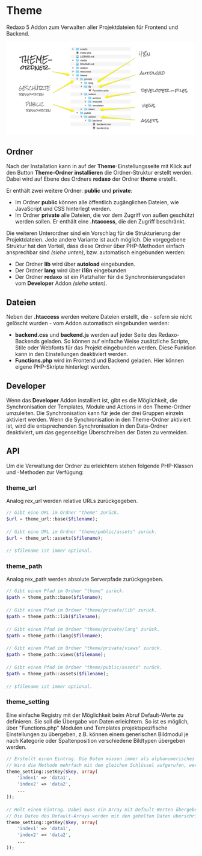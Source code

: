 # Theme

Redaxo 5 Addon zum Verwalten aller Projektdateien für Frontend und Backend.

![Screenshot](https://raw.githubusercontent.com/FriendsOfREDAXO/theme/assets/theme.png)

## Ordner
Nach der Installation kann in auf der __Theme__-Einstellungsseite mit Klick auf den Button __Theme-Ordner installieren__ die Ordner-Struktur erstellt werden. Dabei wird auf Ebene des Ordners __redaxo__ der Ordner __theme__ erstellt.

Er enthält zwei weitere Ordner: __public__ und __private__: 
* Im Ordner __public__ können alle öffentlich zugänglichen Dateien, wie JavaScript und CSS hinterlegt werden. 
* Im Ordner __private__ alle Dateien, die vor dem Zugriff von außen geschützt werden sollen. Er enthält eine __.htaccess__, die den Zugriff beschränkt.

Die weiteren Unterordner sind ein Vorschlag für die Strukturierung der Projektdateien. Jede andere Variante ist auch möglich. 
Die vorgegebene Struktur hat den Vorteil, dass diese Ordner über PHP-Methoden einfach ansprechbar sind *(siehe unten)*, bzw. automatisch eingebunden werden:
* Der Ordner __lib__ wird über __autoload__ eingebunden.
* Der Ordner __lang__ wird über __i18n__ eingebunden
* Der Ordner __redaxo__ ist ein Platzhalter für die Synchronisierungsdaten vom __Developer__ Addon *(siehe unten)*.

## Dateien
Neben der __.htaccess__ werden weitere Dateien erstellt, die - sofern sie nicht gelöscht wurden - vom Addon automatisch eingebunden werden:
* __backend.css__ und __backend.js__ werden auf jeder Seite des Redaxo-Backends geladen. So können auf einfache Weise zusätzliche Scripte, Stile oder Webfonts für das Projekt eingebunden werden. Diese Funktion kann in den Einstellungen deaktiviert werden.
* __Functions.php__ wird im Frontend und Backend geladen. Hier können eigene PHP-Skripte hinterlegt werden.

## Developer
Wenn das  __Developer__ Addon installiert ist, gibt es die Möglichkeit, die Synchronisation der Templates, Module und Actions in den Theme-Ordner umzuleiten. Die Synchronisation kann für jede der drei Gruppen einzeln aktiviert werden.
Wenn die Synchronisation in den Theme-Ordner aktiviert ist, wird die entsprechenden Synchronisation in den Data-Ordner deaktiviert, um das gegenseitige Überschreiben der Daten zu vermeiden. 

## API
Um die Verwaltung der Ordner zu erleichtern stehen folgende PHP-Klassen und -Methoden zur Verfügung:

### theme_url
Analog rex_url werden relative URLs zurückgegeben.

```php
// Gibt eine URL im Ordner "theme" zurück. 
$url = theme_url::base($filename);

// Gibt eine URL im Ordner "theme/public/assets" zurück.
$url = theme_url::assets($filename);

// $filename ist immer optional.
```

### theme_path
Analog rex_path werden absolute Serverpfade zurückgegeben.

```php
// Gibt einen Pfad im Ordner "theme" zurück.
$path = theme_path::base($filename);

// Gibt einen Pfad im Ordner "theme/private/lib" zurück.
$path = theme_path::lib($filename);

// Gibt einen Pfad im Ordner "theme/private/lang" zurück.
$path = theme_path::lang($filename);

// Gibt einen Pfad im Ordner "theme/private/views" zurück.
$path = theme_path::views($filename);

// Gibt einen Pfad im Ordner "theme/public/assets" zurück.
$path = theme_path::assets($filename);

// $filename ist immer optional.
```

### theme_setting
Eine einfache Registry mit der Möglichkeit beim Abruf Default-Werte zu definieren. Sie soll die Übergabe von Daten erleichtern. 
So ist es möglich, über "Functions.php" Modulen und Templates projektspezifische Einstellungen zu übergeben, z.B. können einem generischen Bildmodul je nach Kategorie oder Spaltenposition verschiedene Bildtypen übergeben werden.

```php
// Erstellt einen Eintrag. Die Daten müssen immer als alphanumerisches Array übergeben werden. 
// Wird die Methode mehrfach mit dem gleichen Schlüssel aufgerufen, werden die Daten über array_merge zusammengeführt.
theme_setting::setKey($key, array(
    'index1' => 'data1', 
    'index2' => 'data2', 
    ...
));

// Holt einen Eintrag. Dabei muss ein Array mit Default-Werten übergeben werden. 
// Die Daten des Default-Arrays werden mit den geholten Daten überschrieben, sofern die Daten-Schlüssel gleich sind.
theme_setting::getKey($key, array(
    'index1' => 'data1', 
    'index2' => 'data2', 
    ...
));
```
